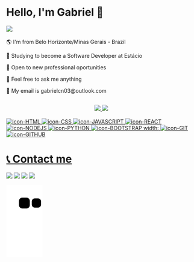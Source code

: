 ### <h1>Hello, I'm Gabriel 👋 </h1>

<img height = "80px" src="https://user-images.githubusercontent.com/92947069/183308602-5b5810ac-0990-45e6-b448-043c239db400.gif"/>


<p>🌎 I'm from Belo Horizonte/Minas Gerais - Brazil</p>
<p>📖 Studying to become a Software Developer at Estácio</p>
<p>💼 Open to new professional oportunities</p>
<p>💬 Feel free to ask me anything</p>
<p>📝 My email is gabrielcn03@outlook.com</p>

##
<div align="center">
  <a href="https://github.com/gabrielcn1">
  <img height="150em" src="https://github-readme-stats.vercel.app/api?username=gabrielcn1&show_icons=true&theme=dark&include_all_commits=true&count_private=true"/>
  <img height="150em" src="https://github-readme-stats.vercel.app/api/top-langs/?username=gabrielcn1&layout=compact&langs_count=7&theme=dark"/>
</div>

<div style="display: inline_block"><br>
  <img alt="icon-HTML" width:"55" height="44" src="https://cdn.jsdelivr.net/gh/devicons/devicon/icons/html5/html5-original.svg"/>
  <img alt="icon-CSS" width:"55" height="44" src="https://cdn.jsdelivr.net/gh/devicons/devicon/icons/css3/css3-original.svg" />
  <img alt="icon-JAVASCRIPT" width:"50" height="44" src="https://cdn.jsdelivr.net/gh/devicons/devicon/icons/javascript/javascript-original.svg" />
  <img alt="icon-REACT" width:"55" height="44" src="https://cdn.jsdelivr.net/gh/devicons/devicon/icons/react/react-original.svg" />
  <img alt="icon-NODEJS" width:"55" height="44" src="https://cdn.jsdelivr.net/gh/devicons/devicon/icons/nodejs/nodejs-original.svg" />
  <img alt="icon-PYTHON" width:"55" height="44" src="https://cdn.jsdelivr.net/gh/devicons/devicon/icons/python/python-original.svg" />
  <img alt="icon-BOOTSTRAP width:"55" height="44" src="https://cdn.jsdelivr.net/gh/devicons/devicon/icons/bootstrap/bootstrap-original.svg" />
  <img alt="icon-GIT" width:"55" height="44" src="https://cdn.jsdelivr.net/gh/devicons/devicon/icons/git/git-original.svg" />
  <img alt="icon-GITHUB" width:"55" height="44" src="https://cdn.jsdelivr.net/gh/devicons/devicon/icons/github/github-original.svg" />
</div>

##

<h1>📞 Contact me</h1>
<div>
  <a href="https://www.instagram.com/costa.26/" target="_blank"><img src="https://img.shields.io/badge/-Instagram-%23E4405F?style=for-the-badge&logo=instagram&logoColor=white" target="_blank"></a>
  <a href="https://www.linkedin.com/in/gabrielcn03/" target="_blank"><img src="https://img.shields.io/badge/LinkedIn-0077B5?style=for-the-badge&logo=linkedin&logoColor=white" target="_blank"></a>
  <a href="mailto:gabrielcn03@outlook.com" target="_blank"><img src="https://img.shields.io/badge/Microsoft_Outlook-0078D4?style=for-the-badge&logo=microsoft-outlook&logoColor=white" target="_blank"></a>
  <a href="https://gabrielcn.dev/" target="_blank"><img src="https://camo.githubusercontent.com/fd466d5ecafcd13d4bc59e84d805f1f006c3b11d9905df3ef28a30c2696c10b8/68747470733a2f2f696d672e736869656c64732e696f2f62616467652f2532302d504f5254464f4c494f2d2532333939363844393f7374796c653d666f722d7468652d6261646765" target="_blank"></a>
</div>


![snake gif](https://github.com/gabrielcn1/gabrielcn1/blob/output/github-contribution-grid-snake.svg)
